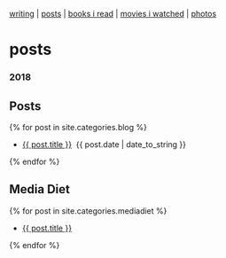 [writing](index.md) | [posts](posts.md) | [books i read](books.md) | [movies i watched](movies.md) | [photos](http://vsco.co/brookshelley/images/1)

# posts

### 2018

## Posts
{% for post in site.categories.blog %}
  <ul>
    <li>
      <a href="{{ post.url }}">{{ post.title }}</a>
       &nbsp;<span>{{ post.date | date_to_string }}</span>
    </li>
  </ul>
{% endfor %}

## Media Diet

{% for post in site.categories.mediadiet %}
  <ul>
    <li>
      <a href="{{ post.url }}">{{ post.title }}</a>
    </li>
  </ul>
{% endfor %}
